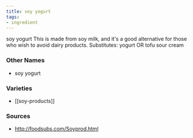 ```yaml
---
title: soy yogurt
tags:
- ingredient
---
```

soy yogurt This is made from soy milk, and it's a good alternative for those who wish to avoid dairy products. Substitutes: yogurt OR tofu sour cream

### Other Names

* soy yogurt

### Varieties

* [[soy-products]]

### Sources
* http://foodsubs.com/Soyprod.html
